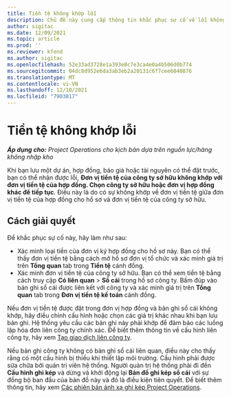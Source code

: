 ```yaml
---
title: Tiền tệ không khớp lỗi
description: Chủ đề này cung cấp thông tin khắc phục sự cố về lỗi không khớp tiền tệ xảy ra khi bạn lưu các loại bản ghi cụ thể.
author: sigitac
ms.date: 12/09/2021
ms.topic: article
ms.prod: ''
ms.reviewer: kfend
ms.author: sigitac
ms.openlocfilehash: 52e33ad3728e1a393e8c7e3ca4e0a4b506d0b774
ms.sourcegitcommit: 04dc8d952e6da3ab3eb2a20131c6f7cee6040876
ms.translationtype: MT
ms.contentlocale: vi-VN
ms.lasthandoff: 12/10/2021
ms.locfileid: "7903817"
---
```

# <a name="currency-mismatch-error"></a>Tiền tệ không khớp lỗi 

_**Áp dụng cho:** Project Operations cho kịch bản dựa trên nguồn lực/hàng không nhập kho_

Khi bạn lưu một dự án, hợp đồng, báo giá hoặc tài nguyên có thể đặt trước, bạn có thể nhận được lỗi, **Đơn vị tiền tệ của công ty sở hữu không khớp với đơn vị tiền tệ của hợp đồng. Chọn công ty sở hữu hoặc đơn vị hợp đồng khác để tiếp tục**. Điều này là do có sự không khớp về đơn vị tiền tệ giữa đơn vị tiền tệ của hợp đồng cho hồ sơ và đơn vị tiền tệ của công ty sở hữu.


## <a name="resolution"></a>Cách giải quyết

Để khắc phục sự cố này, hãy làm như sau:
- Xác minh loại tiền của đơn vị ký hợp đồng cho hồ sơ này. Bạn có thể thấy đơn vị tiền tệ bằng cách mở hồ sơ đơn vị tổ chức và xác minh giá trị trên **Tổng quan** tab trong **Tiền tệ** cánh đồng.
- Xác minh đơn vị tiền tệ của công ty sở hữu. Bạn có thể xem tiền tệ bằng cách truy cập **Có liên quan** > **Sổ cái** trong hồ sơ công ty. Bấm đúp vào bản ghi sổ cái được liên kết với công ty và xác minh giá trị trên **Tổng quan** tab trong **Đơn vị tiền tệ kế toán** cánh đồng.

Nếu đơn vị tiền tệ được đặt trong đơn vị hợp đồng và bản ghi sổ cái không khớp, hãy điều chỉnh cấu hình hoặc chọn các giá trị khác nhau khi bạn lưu bản ghi. Hệ thống yêu cầu các bản ghi này phải khớp để đảm bảo các luồng lập hóa đơn liên công ty chính xác. Để biết thêm thông tin về cấu hình liên công ty, hãy xem [Tạo giao dịch liên công ty](../../project-accounting/create-intercompany-transactions.md).

Nếu bản ghi công ty không có bản ghi sổ cái liên quan, điều này cho thấy rằng có một cấu hình bị thiếu khi thiết lập môi trường. Cấu hình phải được sửa chữa bởi quản trị viên hệ thống. Người quản trị hệ thống phải đi đến **Cấu hình ghi kép** và dừng và khởi động lại **Bản đồ ghi kép sổ cái** với sự đồng bộ ban đầu của bản đồ này và đó là điều kiện tiên quyết. Để biết thêm thông tin, hãy xem [Các phiên bản ánh xạ ghi kép Project Operations](../../environment/resource-dual-write-maps.md).

